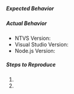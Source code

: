 <!--- To report a bug, please fill out the fields below. Feel free to add additional information too.
        For feature requests or questions, you can clear this text.  -->

##### Expected Behavior 

##### Actual Behavior 

<!---(from Help -> About Microsoft Visual Studio)-->
- NTVS Version:
- Visual Studio Version: 
- Node.js Version: 

##### Steps to Reproduce
1. 
2. 
